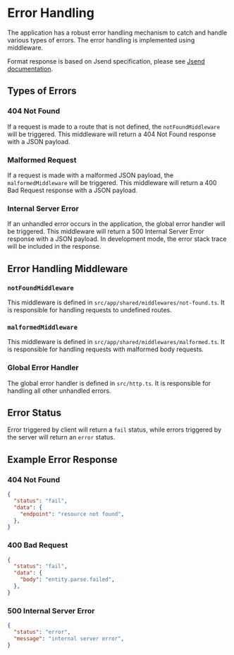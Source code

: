 # Error Handling

The application has a robust error handling mechanism to catch and handle various types of errors. The error handling is implemented using middleware.

Format response is based on Jsend specification, please see [Jsend documentation](https://github.com/omniti-labs/jsend).

## Types of Errors

### 404 Not Found

If a request is made to a route that is not defined, the `notFoundMiddleware` will be triggered. This middleware will return a 404 Not Found response with a JSON payload.

### Malformed Request

If a request is made with a malformed JSON payload, the `malformedMiddleware` will be triggered. This middleware will return a 400 Bad Request response with a JSON payload.

### Internal Server Error

If an unhandled error occurs in the application, the global error handler will be triggered. This middleware will return a 500 Internal Server Error response with a JSON payload. In development mode, the error stack trace will be included in the response.

## Error Handling Middleware

### `notFoundMiddleware`

This middleware is defined in `src/app/shared/middlewares/not-found.ts`. It is responsible for handling requests to undefined routes.

### `malformedMiddleware`

This middleware is defined in `src/app/shared/middlewares/malformed.ts`. It is responsible for handling requests with malformed body requests.

### Global Error Handler

The global error handler is defined in `src/http.ts`. It is responsible for handling all other unhandled errors.

## Error Status

Error triggered by client will return a `fail` status, while errors triggered by the server will return an `error` status.

## Example Error Response

### 404 Not Found

```json
{
  "status": "fail",
  "data": {
    "endpoint": "resource not found",
  },
}
```

### 400 Bad Request
```json
{
  "status": "fail",
  "data": {
    "body": "entity.parse.failed",
  },
}
```

### 500 Internal Server Error

```json
{
  "status": "error",
  "message": "internal server error",
}
